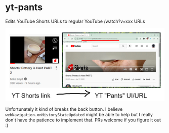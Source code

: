 # yt-pants

Edits YouTube Shorts URLs to regular YouTube /watch?v=xxx URLs

![click a youtube shorts link, recieve a youtube 'pants' url](demo.png)

Unfortunately it kind of breaks the back button. I believe
`webNavigation.onHistoryStateUpdated` might be able to help but I really don't
have the patience to implement that. PRs welcome if you figure it out :)
